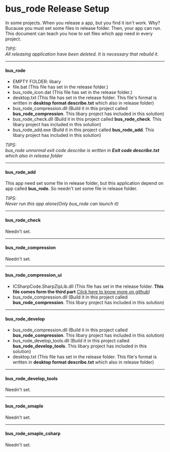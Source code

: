 # bus\_rode Release Setup
In some projects. When you release a app, but you find it isn't work. Why? Bucause you must set some files in release folder. Then, your app can run.  
This document can teach you how to set files which app need in every project.

*TIPS:  
All releasing application have been deleted. It is necessary that rebuild it.*

---
#### bus\_rode
* EMPTY FOLDER: libary
* file.bat \(This file has set in the release folder.\)
* bus\_rode\_icon.dat \(This file has set in the release folder.\)
* desktop.txt \(This file has set in the release folder. This file's format is written in **desktop format describe.txt** which also in release folder\)
* bus\_rode\_compression.dll \(Build it in this project called **bus\_rode\_compression**. This libary project has included in this solution\)
* bus\_rode\_check.dll \(Build it in this project called **bus\_rode\_check**. This libary project has included in this solution\)
* bus\_rode\_add.exe \(Build it in this project called **bus\_rode\_add**. This libary project has included in this solution\)

*TIPS:*  
*bus\_rode unnormal exit code describe is written in **Exit code describe.txt** which also in release folder*


---
#### bus\_rode\_add
This app need set some file in release folder, but this application depend on app called **bus\_rode**. So needn't set some file in release folder.

*TIPS:*  
*Never run this app alone\(Only bus\_rode can launch it\)*

---
#### bus\_rode\_check
Needn't set.

---
#### bus\_rode\_compression
Needn't set.

---
#### bus\_rode\_compression\_ui
* ICSharpCode.SharpZipLib.dll \(This file has set in the release folder. **This file comes form the third part** [Cilck here to know more on github](http://icsharpcode.github.io/SharpZipLib/)\)
* bus\_rode\_compression.dll \(Build it in this project called **bus\_rode\_compression**. This libary project has included in this solution\)

---
#### bus\_rode\_develop
* bus\_rode\_compression.dll \(Build it in this project called **bus\_rode\_compression**. This libary project has included in this solution\)
* bus\_rode\_develop\_tools.dll \(Build it in this project called **bus\_rode\_develop\_tools**. This libary project has included in this solution\)
* desktop.txt \(This file has set in the release folder. This file's format is written in **desktop format describe.txt** which also in release folder\)

---
#### bus\_rode\_develop\_tools
Needn't set.

---
#### bus\_rode\_smaple
Needn't set.

---
#### bus\_rode\_smaple\_csharp
Needn't set.

